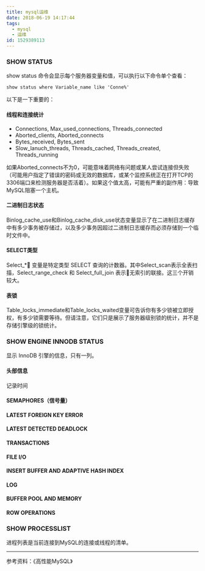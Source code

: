 ```yaml
---
title: mysql运维
date: 2018-06-19 14:17:44
tags:
  - mysql
  - 运维
id: 1529389113
---
```

### SHOW STATUS
show status 命令会显示每个服务器变量和值，可以执行以下命令单个查看：
```
show status where Variable_name like 'Conne%'
```
以下是一下重要的：

#### 线程和连接统计
- Connections, Max_used_connections, Threads_connected
- Aborted_clients, Aborted_connects
- Bytes_received, Bytes_sent
- Slow_lanuch_threads, Threads_cached, Threads_created,
Threads_running

如果Aborted_connects不为0，可能意味着网络有问题或某人尝试连接但失败（可能用户指定了错误的密码或无效的数据库，或某个监控系统正在打开TCP的3306端口来检测服务器是否活着）。如果这个值太高，可能有严重的副作用：导致MySQL阻塞一个主机。

#### 二进制日志状态
Binlog_cache_use和Binlog_cache_disk_use状态变量显示了在二进制日志缓存中有多少事务被存储过，以及多少事务因超过二进制日志缓存而必须存储到一个临时文件中。

#### SELECT类型
Select_* 变量是特定类型 SELECT 查询的计数器。其中Select_scan表示全表扫描，Select_range_check 和 Select_full_join 表示无索引的联接。这三个开销较大。

#### 表锁
Table_locks_immediate和Table_locks_waited变量可告诉你有多少锁被立即授权，有多少锁需要等待。但请注意，它们只是展示了服务器级别锁的统计，并不是存储引擎级的锁统计。

### SHOW ENGINE INNODB STATUS
显示 InnoDB 引擎的信息，只有一列。

#### 头部信息
记录时间

#### SEMAPHORES（信号量）

#### LATEST FOREIGN KEY ERROR

#### LATEST DETECTED DEADLOCK

#### TRANSACTIONS

#### FILE I/O

#### INSERT BUFFER AND ADAPTIVE HASH INDEX

#### LOG

#### BUFFER POOL AND MEMORY

#### ROW OPERATIONS

### SHOW PROCESSLIST
进程列表是当前连接到MySQL的连接或线程的清单。

--------------------------
参考资料：《高性能MySQL》